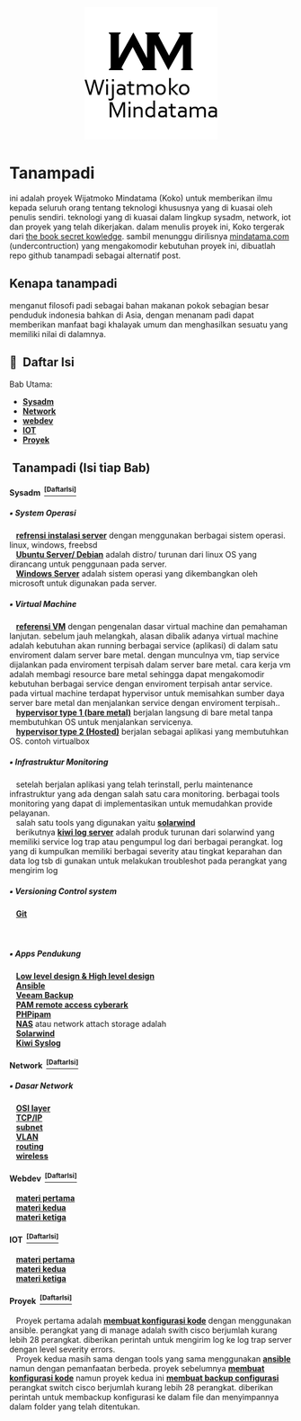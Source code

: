 <p align="center">
  <a href="https://github.com/mindatama/tanampadi">
    <img src="https://github.com/mindatama/tanampadi/blob/main/img/WM.png" alt="Master">
  </a>
</p>

# Tanampadi
ini adalah proyek Wijatmoko Mindatama (Koko) untuk memberikan ilmu kepada seluruh orang tentang teknologi khususnya yang di kuasai oleh penulis sendiri. teknologi yang di kuasai dalam lingkup sysadm, network, iot dan proyek yang telah dikerjakan. dalam menulis proyek ini, Koko tergerak dari <a href="https://github.com/trimstray/the-book-of-secret-knowledge">the book secret kowledge</a>. sambil menunggu dirilisnya <a href="https://mindatama.com">mindatama.com</a> (undercontruction) yang mengakomodir kebutuhan proyek ini, dibuatlah repo github tanampadi sebagai alternatif post.

## Kenapa tanampadi
menganut filosofi padi sebagai bahan makanan pokok sebagian besar penduduk indonesia bahkan di Asia, dengan menanam padi dapat memberikan manfaat bagi khalayak umum dan menghasilkan sesuatu yang memiliki nilai di dalamnya.


## :key: &nbsp;Daftar Isi

Bab Utama:

- **[Sysadm](#Sysadm-DaftarIsi)**
- **[Network](#network-DaftarIsi)**
- **[webdev](#webdev-DaftarIsi)**
- **[IOT](#iot-DaftarIsi)**
- **[Proyek](#proyek-DaftarIsi)**


## &nbsp;Tanampadi (Isi tiap Bab)

#### Sysadm &nbsp;[<sup>[DaftarIsi]</sup>](#key-daftar-isi)

##### :black_small_square: System Operasi

<p>
&nbsp;&nbsp; <a href="https://www.server-world.info/en/"><b>refrensi instalasi server</b></a> dengan menggunakan berbagai sistem operasi. linux, windows, freebsd<br>
&nbsp;&nbsp; <a href="https://www.linux.org/"><b>Ubuntu Server/ Debian</b></a> adalah distro/ turunan dari linux OS yang dirancang untuk penggunaan pada server.<br>
&nbsp;&nbsp; <a href="https://www.microsoft.com/en-us/windows-server"><b>Windows Server</b></a> adalah sistem operasi yang dikembangkan oleh microsoft untuk digunakan pada server.<br>
</p>

##### :black_small_square: Virtual Machine

<p>
&nbsp;&nbsp; <a href="https://vm.ibm.com/education/roadmaps/all.html"><b>referensi VM</b></a> dengan pengenalan dasar virtual machine dan pemahaman lanjutan. sebelum jauh melangkah, alasan dibalik adanya virtual machine adalah kebutuhan akan running berbagai service (aplikasi) di dalam satu enviroment dalam server bare metal. dengan munculnya vm, tiap service dijalankan pada enviroment terpisah dalam server bare metal. cara kerja vm adalah membagi resource bare metal sehingga dapat mengakomodir kebutuhan berbagai service dengan enviroment terpisah antar service.<br>
pada virtual machine terdapat hypervisor untuk memisahkan sumber daya server bare metal dan menjalankan service dengan enviroment terpisah.. <br>
&nbsp;&nbsp; <a href=""><b>hypervisor type 1 (bare metal)</b></a> berjalan langsung di bare metal tanpa membutuhkan OS untuk menjalankan servicenya. <br>
&nbsp;&nbsp; <a href=""><b>hypervisor type 2 (Hosted)</b></a> berjalan sebagai aplikasi yang membutuhkan OS. contoh virtualbox<br>
</p>

##### :black_small_square: Infrastruktur Monitoring

<p>
&nbsp;&nbsp; setelah berjalan aplikasi yang telah terinstall, perlu maintenance infrastruktur yang ada dengan salah satu cara monitoring. berbagai tools monitoring yang dapat di implementasikan untuk memudahkan provide pelayanan.<br>
&nbsp;&nbsp; salah satu tools yang digunakan yaitu <a href="https://www.solarwinds.com/network-performance-monitor"><b>solarwind</b></a> <br>
&nbsp;&nbsp; berikutnya <a href="https://www.solarwinds.com/kiwi-syslog-server"><b>kiwi log server</b></a> adalah produk turunan dari solarwind yang memiliki service log trap atau pengumpul log dari berbagai perangkat. log yang di kumpulkan memiliki berbagai severity atau tingkat keparahan dan data log tsb di gunakan untuk melakukan troubleshot pada perangkat yang mengirim log<br>
</p>

##### :black_small_square: Versioning Control system

<p>
&nbsp;&nbsp; <a href=""><b>Git</b></a> <br>
&nbsp;&nbsp; <a href=""><b></b></a> <br>
&nbsp;&nbsp; <a href=""><b></b></a> <br>
</p>

##### :black_small_square: Apps Pendukung

<p>
&nbsp;&nbsp; <a href=""><b>Low level design & High level design</b></a> <br>
&nbsp;&nbsp; <a href="https://docs.ansible.com/"><b>Ansible</b></a> <br>
&nbsp;&nbsp; <a href="https://www.veeam.com/"><b>Veeam Backup</b></a> <br>
&nbsp;&nbsp; <a href="https://www.cyberark.com/products/remote-access/"><b>PAM remote access cyberark</b></a> <br>
&nbsp;&nbsp; <a href="https://phpipam.net/"><b>PHPipam</b></a> <br>
&nbsp;&nbsp; <a href="https://www.synology.com/en-uk"><b>NAS</b></a> atau network attach storage adalah <br>
&nbsp;&nbsp; <a href="https://documentation.solarwinds.com/"><b>Solarwind</b></a> <br>
&nbsp;&nbsp; <a href="https://thwack.solarwinds.com/products/kiwi-syslog/"><b>Kiwi Syslog</b></a> <br>
</p>

#### Network &nbsp;[<sup>[DaftarIsi]</sup>](#key-daftar-isi)

##### :black_small_square: Dasar Network

<p>
&nbsp;&nbsp; <a href="https://www.youtube.com/watch?v=dV8mjZd1OtU"><b>OSI layer</b></a> <br>
&nbsp;&nbsp; <a href="https://www.youtube.com/watch?v=F5rni9fr1yE"><b>TCP/IP</b></a> <br>
&nbsp;&nbsp; <a href="https://www.linuxjournal.com/article/6287"><b>subnet</b></a> <br>
&nbsp;&nbsp; <a href=""><b>VLAN</b></a><br>
&nbsp;&nbsp; <a href=""><b>routing</b></a><br>
&nbsp;&nbsp; <a href=""><b>wireless</b></a><br>
</p>


#### Webdev &nbsp;[<sup>[DaftarIsi]</sup>](#key-daftar-isi)

<p>
&nbsp;&nbsp; <a href=""><b>materi pertama</b></a><br>
&nbsp;&nbsp; <a href=""><b>materi kedua</b></a><br>
&nbsp;&nbsp; <a href=""><b>materi ketiga</b></a><br>
</p>

#### IOT &nbsp;[<sup>[DaftarIsi]</sup>](#key-daftar-isi)

<p>
&nbsp;&nbsp; <a href=""><b>materi pertama</b></a><br>
&nbsp;&nbsp; <a href=""><b>materi kedua</b></a><br>
&nbsp;&nbsp; <a href=""><b>materi ketiga</b></a><br>
</p>

#### Proyek &nbsp;[<sup>[DaftarIsi]</sup>](#key-daftar-isi)

<p>
&nbsp;&nbsp; Proyek pertama adalah <a href="https://github.com/mindatama/tanampadi/blob/main/Proyek/01-ansible-config-log-trap-cisco.md"><b>membuat konfigurasi kode</b></a> dengan menggunakan ansible. perangkat yang di manage adalah swith cisco berjumlah kurang lebih 28 perangkat. diberikan perintah untuk mengirim log ke log trap server dengan level severity errors.<br>
&nbsp;&nbsp; Proyek kedua masih sama dengan tools yang sama menggunakan <a href="https://github.com/mindatama/tanampadi/blob/main/Proyek/01-ansible-config-log-trap-cisco.md"><b>ansible</b></a> namun dengan pemanfaatan berbeda. proyek sebelumnya <a href="https://github.com/mindatama/tanampadi/blob/main/Proyek/01-ansible-config-log-trap-cisco.md"><b>membuat konfigurasi kode</b></a> namun proyek kedua ini <a href="https://github.com/mindatama/tanampadi/blob/main/Proyek/02-ansible-config-backup-cisco.md"><b>membuat backup configurasi</b></a> perangkat switch cisco berjumlah kurang lebih 28 perangkat. diberikan perintah untuk membackup konfigurasi ke dalam file dan menyimpannya dalam folder yang telah ditentukan.<br>
</p>